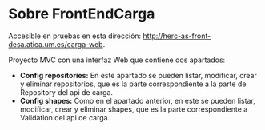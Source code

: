 # Sobre FrontEndCarga

Accesible en pruebas en esta dirección: http://herc-as-front-desa.atica.um.es/carga-web.

Proyecto MVC con una interfaz Web que contiene dos apartados:

 - **Config repositories:** En este apartado se pueden listar, modificar, crear y eliminar repositorios, que es la parte correspondiente a la parte de Repository del api de carga.
 - **Config shapes:** Como en el apartado anterior, en este se pueden listar, modificar, crear y eliminar shapes, que es la parte correspondiente a Validation del api de carga.